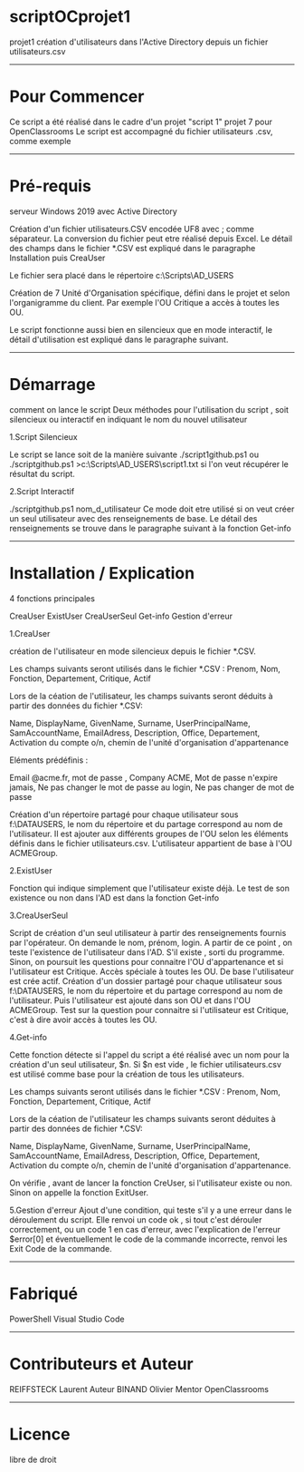 # scriptOCprojet1
 projet1 création d'utilisateurs dans l'Active Directory depuis un fichier utilisateurs.csv
***
# Pour Commencer
Ce script a été réalisé dans le cadre d'un projet "script 1" projet 7 pour OpenClassrooms
Le script est accompagné du fichier utilisateurs .csv, comme exemple
***
# Pré-requis
serveur Windows 2019 avec Active Directory

Création d'un fichier utilisateurs.CSV encodée UF8 avec ; comme séparateur. La conversion du fichier peut etre réalisé depuis Excel.
Le détail des champs dans le fichier *.CSV est expliqué dans le paragraphe Installation puis CreaUser

Le fichier sera placé dans le répertoire c:\Scripts\AD_USERS

Création de 7 Unité d'Organisation spécifique, défini dans le projet et selon l'organigramme du client. Par exemple l'OU Critique a accès à toutes les OU.

Le script fonctionne aussi bien en silencieux que en mode interactif, le détail d'utilisation est expliqué dans le paragraphe suivant.
***
# Démarrage
comment on lance le script
Deux méthodes pour l'utilisation du script , soit silencieux ou interactif en indiquant le nom du nouvel utilisateur

1.Script Silencieux

Le script se lance soit de la manière suivante 
./script1github.ps1 ou ./scriptgithub.ps1 >c:\Scripts\AD_USERS\script1.txt si l'on veut récupérer le résultat du script.

2.Script Interactif

./scriptgithub.ps1 nom_d_utilisateur
Ce mode doit etre utilisé si on veut créer un seul utilisateur avec des renseignements de base.
Le détail des renseignements se trouve dans le paragraphe suivant à la fonction Get-info

***
# Installation / Explication 

4 fonctions principales

CreaUser
ExistUser
CreaUserSeul
Get-info
Gestion d'erreur


1.CreaUser

création de l'utilisateur en mode silencieux depuis le fichier *.CSV.

Les champs suivants seront utilisés dans le fichier *.CSV : Prenom, Nom, Fonction, Departement, Critique, Actif

Lors de la céation de l'utilisateur, les champs suivants seront déduits à partir des données du fichier *.CSV:

Name, DisplayName, GivenName, Surname, UserPrincipalName, SamAccountName, EmailAdress, Description, Office, Departement, Activation du compte o/n, chemin de l'unité d'organisation d'appartenance

Eléments prédéfinis : 

Email @acme.fr, mot de passe , Company ACME, Mot de passe n'expire jamais, Ne pas changer le mot de passe au login, Ne pas changer de mot de passe

Création d'un répertoire partagé pour chaque utilisateur sous f:\DATAUSERS, le nom du répertoire et du partage correspond au nom de l'utilisateur.
Il est ajouter aux différents groupes de l'OU selon les éléments définis dans le fichier utilisateurs.csv. L'utilisateur appartient de base à l'OU ACMEGroup.


2.ExistUser

Fonction qui indique simplement que l'utilisateur existe déjà. Le test de son existence ou non dans l'AD est dans la fonction Get-info


3.CreaUserSeul

Script de création d'un seul utilisateur à partir des renseignements fournis par l'opérateur. On demande le nom, prénom, login. A partir de ce point , on teste l'existence de l'utilisateur dans l'AD. S'il existe , sorti du programme. Sinon, on poursuit les questions pour connaitre l'OU d'appartenance et si l'utilisateur est Critique. Accès spéciale à toutes les OU.
De base l'utilisateur est crée actif. Création d'un dossier partagé pour chaque utilisateur sous f:\DATAUSERS, le nom du répertoire et du partage correspond au nom de l'utilisateur. Puis l'utilisateur est ajouté dans son OU et dans l'OU ACMEGroup.
Test sur la question pour connaitre si l'utilisateur est Critique, c'est à dire avoir accès à toutes les OU.


4.Get-info

Cette fonction détecte si l'appel du script a été réalisé avec un nom pour la création d'un seul utilisateur, $n. Si $n est vide , le fichier utilisateurs.csv est utilisé comme base pour la création de tous les utilisateurs.

Les champs suivants seront utilisés dans le fichier *.CSV : Prenom, Nom, Fonction, Departement, Critique, Actif

Lors de la céation de l'utilisateur les champs suivants seront déduites à partir des données de fichier *.CSV:

Name, DisplayName, GivenName, Surname, UserPrincipalName, SamAccountName, EmailAdress, Description, Office, Departement, Activation du compte o/n, chemin de l'unité d'organisation d'appartenance.

On vérifie , avant de lancer la fonction CreUser, si l'utilisateur existe ou non. Sinon on appelle la fonction ExitUser.

5.Gestion d'erreur
Ajout d'une condition, qui teste s'il y a une erreur dans le déroulement du script.
Elle renvoi un code ok , si tout c'est dérouler correctement, ou un code 1 en cas d'erreur, avec l'explication de l'erreur $error[0] et éventuellement le code de la commande incorrecte, renvoi les Exit Code de la commande. 

***

# Fabriqué 
PowerShell
Visual Studio Code
***
# Contributeurs et Auteur
REIFFSTECK Laurent Auteur 
BINAND Olivier Mentor OpenClassrooms
***
# Licence
libre de droit

